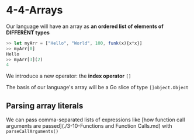# 4-4-Arrays

Our language will have an array as **an ordered list of elements of DIFFERENT types**

```js
>> let myArr = ["Hello", "World", 100, funk(x){x*x}]
>> myArr[0]
Hello
>> myArr[3](2)
4
```

We introduce a new operator: the **index operator** `[]`

The basis of our language's array will be a Go slice of type `[]object.Object`

## Parsing array literals

We can pass comma-separated lists of expressions like [how function call arguments are passed](./3-10-Functions and Function Calls.md) with `parseCallArguments()`
